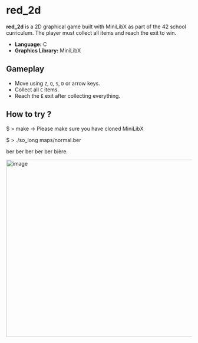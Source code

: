 # red_2d

**red_2d** is a 2D graphical game built with MiniLibX as part of the 42 school curriculum. The player must collect all items and reach the exit to win.

- **Language:** C
- **Graphics Library:** MiniLibX
  
## Gameplay

- Move using `Z`, `Q`, `S`, `D` or arrow keys.
- Collect all `C` items.
- Reach the `E` exit after collecting everything.

## How to try ?
 $ > make -> Please make sure you have cloned MiniLibX
 
 $ > ./so_long maps/normal.ber
 
 ber ber ber ber ber bière.

<img width="1004" height="481" alt="image" src="https://github.com/user-attachments/assets/a57b6b77-8df9-4844-a236-0a6b3b64cb5a" />
